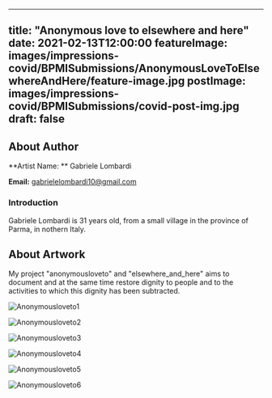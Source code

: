 
---
title: "Anonymous love to elsewhere and here"
date: 2021-02-13T12:00:00
featureImage: images/impressions-covid/BPMISubmissions/AnonymousLoveToElsewhereAndHere/feature-image.jpg
postImage: images/impressions-covid/BPMISubmissions/covid-post-img.jpg
draft: false
---

## About Author


**Artist Name: ** Gabriele Lombardi

**Email:** gabrielelombardi10@gmail.com

### Introduction
Gabriele Lombardi is 31 years old, from a small village in the province of Parma, in nothern Italy.

## About Artwork
My project "anonymousloveto" and "elsewhere_and_here" aims to document and at the same time restore dignity to people and to the activities to which this dignity has been subtracted.

![Anonymousloveto1](../../images/impressions-covid/BPMISubmissions/AnonymousLoveToElsewhereAndHere/Anonymousloveto1.jpeg)

![Anonymousloveto2](../../images/impressions-covid/BPMISubmissions/AnonymousLoveToElsewhereAndHere/Anonymousloveto2.jpeg)

![Anonymousloveto3](../../images/impressions-covid/BPMISubmissions/AnonymousLoveToElsewhereAndHere/Anonymousloveto3.JPG)

![Anonymousloveto4](../../images/impressions-covid/BPMISubmissions/AnonymousLoveToElsewhereAndHere/Anonymousloveto4.jpg)

![Anonymousloveto5](../../images/impressions-covid/BPMISubmissions/AnonymousLoveToElsewhereAndHere/Anonymousloveto5.JPG)

![Anonymousloveto6](../../images/impressions-covid/BPMISubmissions/AnonymousLoveToElsewhereAndHere/Anonymousloveto6.JPG)

